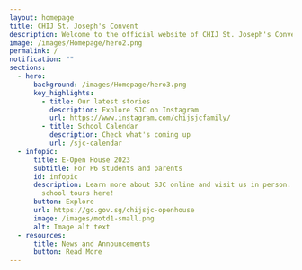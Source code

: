 ```yaml
---
layout: homepage
title: CHIJ St. Joseph's Convent
description: Welcome to the official website of CHIJ St. Joseph's Convent.
image: /images/Homepage/hero2.png
permalink: /
notification: ""
sections:
  - hero:
      background: /images/Homepage/hero3.png
      key_highlights:
        - title: Our latest stories
          description: Explore SJC on Instagram
          url: https://www.instagram.com/chijsjcfamily/
        - title: School Calendar
          description: Check what's coming up
          url: /sjc-calendar
  - infopic:
      title: E-Open House 2023
      subtitle: For P6 students and parents
      id: infopic
      description: Learn more about SJC online and visit us in person. Sign up for our
        school tours here!
      button: Explore
      url: https://go.gov.sg/chijsjc-openhouse
      image: /images/motd1-small.png
      alt: Image alt text
  - resources:
      title: News and Announcements
      button: Read More
---
```

